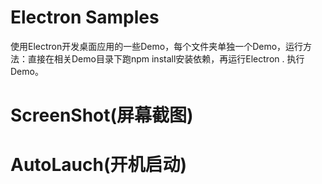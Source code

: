 # Electron Samples
使用Electron开发桌面应用的一些Demo，每个文件夹单独一个Demo，运行方法：直接在相关Demo目录下跑npm install安装依赖，再运行Electron . 执行Demo。


#  ScreenShot(屏幕截图)
#  AutoLauch(开机启动)

